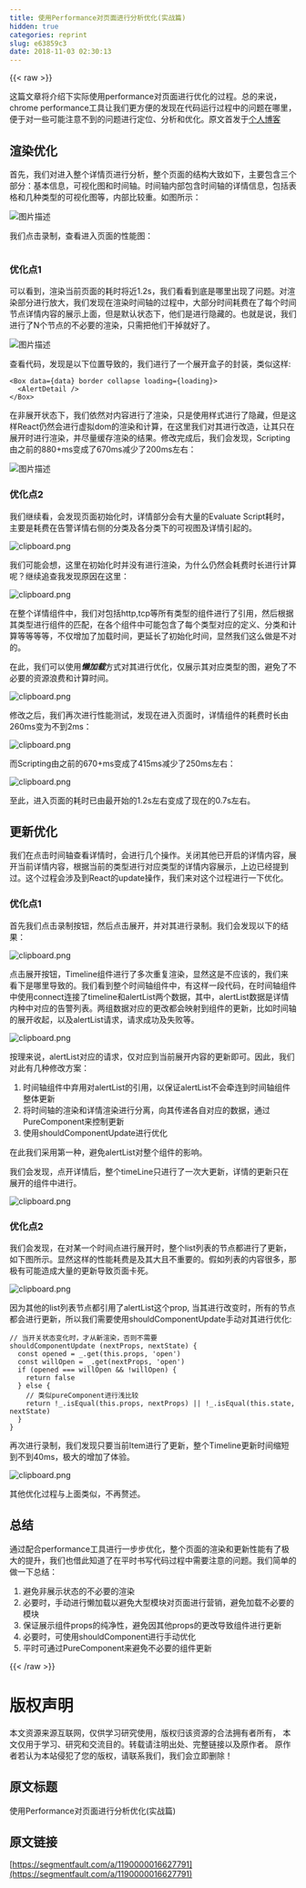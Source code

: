 ```yaml
---
title: 使用Performance对页面进行分析优化(实战篇)
hidden: true
categories: reprint
slug: e63859c3
date: 2018-11-03 02:30:13
---
```


{{< raw >}}
<p>&#x8FD9;&#x7BC7;&#x6587;&#x7AE0;&#x5C06;&#x4ECB;&#x7ECD;&#x4E0B;&#x5B9E;&#x9645;&#x4F7F;&#x7528;performance&#x5BF9;&#x9875;&#x9762;&#x8FDB;&#x884C;&#x4F18;&#x5316;&#x7684;&#x8FC7;&#x7A0B;&#x3002;&#x603B;&#x7684;&#x6765;&#x8BF4;&#xFF0C;chrome performance&#x5DE5;&#x5177;&#x8BA9;&#x6211;&#x4EEC;&#x66F4;&#x65B9;&#x4FBF;&#x7684;&#x53D1;&#x73B0;&#x5728;&#x4EE3;&#x7801;&#x8FD0;&#x884C;&#x8FC7;&#x7A0B;&#x4E2D;&#x7684;&#x95EE;&#x9898;&#x5728;&#x54EA;&#x91CC;&#xFF0C;&#x4FBF;&#x4E8E;&#x5BF9;&#x4E00;&#x4E9B;&#x53EF;&#x80FD;&#x6CE8;&#x610F;&#x4E0D;&#x5230;&#x7684;&#x95EE;&#x9898;&#x8FDB;&#x884C;&#x5B9A;&#x4F4D;&#x3001;&#x5206;&#x6790;&#x548C;&#x4F18;&#x5316;&#x3002;&#x539F;&#x6587;&#x9996;&#x53D1;&#x4E8E;<a href="http://callmedadaxin.github.io/2018/10/09/optimize-react-app-with-chrome-performance/" rel="nofollow noreferrer" target="_blank">&#x4E2A;&#x4EBA;&#x535A;&#x5BA2;</a></p><h2 id="articleHeader0">&#x6E32;&#x67D3;&#x4F18;&#x5316;</h2><p>&#x9996;&#x5148;&#xFF0C;&#x6211;&#x4EEC;&#x5BF9;&#x8FDB;&#x5165;&#x6574;&#x4E2A;&#x8BE6;&#x60C5;&#x9875;&#x8FDB;&#x884C;&#x5206;&#x6790;&#xFF0C;&#x6574;&#x4E2A;&#x9875;&#x9762;&#x7684;&#x7ED3;&#x6784;&#x5927;&#x81F4;&#x5982;&#x4E0B;&#xFF0C;&#x4E3B;&#x8981;&#x5305;&#x542B;&#x4E09;&#x4E2A;&#x90E8;&#x5206;&#xFF1A;&#x57FA;&#x672C;&#x4FE1;&#x606F;&#xFF0C;&#x53EF;&#x89C6;&#x5316;&#x56FE;&#x548C;&#x65F6;&#x95F4;&#x8F74;&#x3002;&#x65F6;&#x95F4;&#x8F74;&#x5185;&#x90E8;&#x5305;&#x542B;&#x65F6;&#x95F4;&#x8F74;&#x7684;&#x8BE6;&#x60C5;&#x4FE1;&#x606F;&#xFF0C;&#x5305;&#x62EC;&#x8868;&#x683C;&#x548C;&#x51E0;&#x79CD;&#x7C7B;&#x578B;&#x7684;&#x53EF;&#x89C6;&#x5316;&#x56FE;&#x7B49;&#xFF0C;&#x5185;&#x90E8;&#x6BD4;&#x8F83;&#x91CD;&#x3002;&#x5982;&#x56FE;&#x6240;&#x793A;&#xFF1A;</p><p><span class="img-wrap"><img data-src="/img/bVbhVNi?w=1832&amp;h=896" src="https://static.alili.tech/img/bVbhVNi?w=1832&amp;h=896" alt="&#x56FE;&#x7247;&#x63CF;&#x8FF0;" title="&#x56FE;&#x7247;&#x63CF;&#x8FF0;" style="cursor:pointer;display:inline"></span></p><p>&#x6211;&#x4EEC;&#x70B9;&#x51FB;&#x5F55;&#x5236;&#xFF0C;&#x67E5;&#x770B;&#x8FDB;&#x5165;&#x9875;&#x9762;&#x7684;&#x6027;&#x80FD;&#x56FE;&#xFF1A;</p><p><span class="img-wrap"><img data-src="/img/bVbhVNg?w=350&amp;h=165" src="https://static.alili.tech/img/bVbhVNg?w=350&amp;h=165" alt="" title="" style="cursor:pointer;display:inline"></span></p><h3 id="articleHeader1">&#x4F18;&#x5316;&#x70B9;1</h3><p>&#x53EF;&#x4EE5;&#x770B;&#x5230;&#xFF0C;&#x6E32;&#x67D3;&#x5F53;&#x524D;&#x9875;&#x9762;&#x7684;&#x8017;&#x65F6;&#x5C06;&#x8FD1;1.2s&#xFF0C;&#x6211;&#x4EEC;&#x770B;&#x770B;&#x5230;&#x5E95;&#x662F;&#x54EA;&#x91CC;&#x51FA;&#x73B0;&#x4E86;&#x95EE;&#x9898;&#x3002;&#x5BF9;&#x6E32;&#x67D3;&#x90E8;&#x5206;&#x8FDB;&#x884C;&#x653E;&#x5927;&#xFF0C;&#x6211;&#x4EEC;&#x53D1;&#x73B0;&#x5728;&#x6E32;&#x67D3;&#x65F6;&#x95F4;&#x8F74;&#x7684;&#x8FC7;&#x7A0B;&#x4E2D;&#xFF0C;&#x5927;&#x90E8;&#x5206;&#x65F6;&#x95F4;&#x8017;&#x8D39;&#x5728;&#x4E86;&#x6BCF;&#x4E2A;&#x65F6;&#x95F4;&#x8282;&#x70B9;&#x8BE6;&#x60C5;&#x5185;&#x5BB9;&#x7684;&#x5C55;&#x793A;&#x4E0A;&#x9762;&#xFF0C;&#x4F46;&#x662F;&#x9ED8;&#x8BA4;&#x72B6;&#x6001;&#x4E0B;&#xFF0C;&#x4ED6;&#x4EEC;&#x662F;&#x8FDB;&#x884C;&#x9690;&#x85CF;&#x7684;&#x3002;&#x4E5F;&#x5C31;&#x662F;&#x8BF4;&#xFF0C;&#x6211;&#x4EEC;&#x8FDB;&#x884C;&#x4E86;N&#x4E2A;&#x8282;&#x70B9;&#x7684;&#x4E0D;&#x5FC5;&#x8981;&#x7684;&#x6E32;&#x67D3;&#xFF0C;&#x53EA;&#x9700;&#x628A;&#x4ED6;&#x4EEC;&#x5E72;&#x6389;&#x5C31;&#x597D;&#x4E86;&#x3002;</p><p><span class="img-wrap"><img data-src="/img/bVbhVNy?w=1241&amp;h=252" src="https://static.alili.tech/img/bVbhVNy?w=1241&amp;h=252" alt="&#x56FE;&#x7247;&#x63CF;&#x8FF0;" title="&#x56FE;&#x7247;&#x63CF;&#x8FF0;" style="cursor:pointer;display:inline"></span></p><p>&#x67E5;&#x770B;&#x4EE3;&#x7801;&#xFF0C;&#x53D1;&#x73B0;&#x662F;&#x4EE5;&#x4E0B;&#x4F4D;&#x7F6E;&#x5BFC;&#x81F4;&#x7684;&#xFF0C;&#x6211;&#x4EEC;&#x8FDB;&#x884C;&#x4E86;&#x4E00;&#x4E2A;&#x5C55;&#x5F00;&#x76D2;&#x5B50;&#x7684;&#x5C01;&#x88C5;&#xFF0C;&#x7C7B;&#x4F3C;&#x8FD9;&#x6837;:</p><div class="widget-codetool" style="display:none"><div class="widget-codetool--inner"><span class="selectCode code-tool" data-toggle="tooltip" data-placement="top" title="" data-original-title="&#x5168;&#x9009;"></span> <span type="button" class="copyCode code-tool" data-toggle="tooltip" data-placement="top" data-clipboard-text="&lt;Box data={data} border collapse loading={loading}&gt;
  &lt;AlertDetail /&gt;
&lt;/Box&gt;" title="" data-original-title="&#x590D;&#x5236;"></span> <span type="button" class="saveToNote code-tool" data-toggle="tooltip" data-placement="top" title="" data-original-title="&#x653E;&#x8FDB;&#x7B14;&#x8BB0;"></span></div></div><pre class="javascript hljs"><code class="js">&lt;Box data={data} border collapse loading={loading}&gt;
  <span class="xml"><span class="hljs-tag">&lt;<span class="hljs-name">AlertDetail</span> /&gt;</span>
<span class="hljs-tag">&lt;/<span class="hljs-name">Box</span>&gt;</span></span></code></pre><p>&#x5728;&#x975E;&#x5C55;&#x5F00;&#x72B6;&#x6001;&#x4E0B;&#xFF0C;&#x6211;&#x4EEC;&#x4F9D;&#x7136;&#x5BF9;&#x5185;&#x5BB9;&#x8FDB;&#x884C;&#x4E86;&#x6E32;&#x67D3;&#xFF0C;&#x53EA;&#x662F;&#x4F7F;&#x7528;&#x6837;&#x5F0F;&#x8FDB;&#x884C;&#x4E86;&#x9690;&#x85CF;&#xFF0C;&#x4F46;&#x662F;&#x8FD9;&#x6837;React&#x4ECD;&#x7136;&#x4F1A;&#x8FDB;&#x884C;&#x865A;&#x62DF;dom&#x7684;&#x6E32;&#x67D3;&#x548C;&#x8BA1;&#x7B97;&#xFF0C;&#x5728;&#x8FD9;&#x91CC;&#x6211;&#x4EEC;&#x5BF9;&#x5176;&#x8FDB;&#x884C;&#x6539;&#x9020;&#xFF0C;&#x8BA9;&#x5176;&#x53EA;&#x5728;&#x5C55;&#x5F00;&#x65F6;&#x8FDB;&#x884C;&#x6E32;&#x67D3;&#xFF0C;&#x5E76;&#x5C3D;&#x91CF;&#x7F13;&#x5B58;&#x6E32;&#x67D3;&#x7684;&#x7ED3;&#x679C;&#x3002;&#x4FEE;&#x6539;&#x5B8C;&#x6210;&#x540E;&#xFF0C;&#x6211;&#x4EEC;&#x4F1A;&#x53D1;&#x73B0;&#xFF0C;Scripting&#x7531;&#x4E4B;&#x524D;&#x7684;880+ms&#x53D8;&#x6210;&#x4E86;670ms&#x51CF;&#x5C11;&#x4E86;200ms&#x5DE6;&#x53F3;&#xFF1A;</p><p><span class="img-wrap"><img data-src="/img/bVbhVNB?w=348&amp;h=165" src="https://static.alili.tech/img/bVbhVNB?w=348&amp;h=165" alt="&#x56FE;&#x7247;&#x63CF;&#x8FF0;" title="&#x56FE;&#x7247;&#x63CF;&#x8FF0;" style="cursor:pointer;display:inline"></span></p><h3 id="articleHeader2">&#x4F18;&#x5316;&#x70B9;2</h3><p>&#x6211;&#x4EEC;&#x7EE7;&#x7EED;&#x770B;&#xFF0C;&#x4F1A;&#x53D1;&#x73B0;&#x9875;&#x9762;&#x521D;&#x59CB;&#x5316;&#x65F6;&#xFF0C;&#x8BE6;&#x60C5;&#x90E8;&#x5206;&#x4F1A;&#x6709;&#x5927;&#x91CF;&#x7684;Evaluate Script&#x8017;&#x65F6;&#xFF0C;&#x4E3B;&#x8981;&#x662F;&#x8017;&#x8D39;&#x5728;&#x544A;&#x8B66;&#x8BE6;&#x60C5;&#x53F3;&#x4FA7;&#x7684;&#x5206;&#x7C7B;&#x53CA;&#x5404;&#x5206;&#x7C7B;&#x4E0B;&#x7684;&#x53EF;&#x89C6;&#x56FE;&#x53CA;&#x8BE6;&#x60C5;&#x5F15;&#x8D77;&#x7684;&#x3002;</p><p><span class="img-wrap"><img data-src="/img/bVbhVND?w=669&amp;h=336" src="https://static.alili.tech/img/bVbhVND?w=669&amp;h=336" alt="clipboard.png" title="clipboard.png" style="cursor:pointer"></span></p><p>&#x6211;&#x4EEC;&#x53EF;&#x80FD;&#x4F1A;&#x60F3;&#xFF0C;&#x8FD9;&#x91CC;&#x5728;&#x521D;&#x59CB;&#x5316;&#x65F6;&#x5E76;&#x6CA1;&#x6709;&#x8FDB;&#x884C;&#x6E32;&#x67D3;&#xFF0C;&#x4E3A;&#x4EC0;&#x4E48;&#x4ECD;&#x7136;&#x4F1A;&#x8017;&#x8D39;&#x65F6;&#x957F;&#x8FDB;&#x884C;&#x8BA1;&#x7B97;&#x5462;&#xFF1F;&#x7EE7;&#x7EED;&#x8FFD;&#x67E5;&#x6211;&#x53D1;&#x73B0;&#x539F;&#x56E0;&#x5728;&#x8FD9;&#x91CC;&#xFF1A;</p><p><span class="img-wrap"><img data-src="/img/bVbhVNE?w=844&amp;h=792" src="https://static.alili.tech/img/bVbhVNE?w=844&amp;h=792" alt="clipboard.png" title="clipboard.png" style="cursor:pointer;display:inline"></span></p><p>&#x5728;&#x6574;&#x4E2A;&#x8BE6;&#x60C5;&#x7EC4;&#x4EF6;&#x4E2D;&#xFF0C;&#x6211;&#x4EEC;&#x5BF9;&#x5305;&#x62EC;http,tcp&#x7B49;&#x6240;&#x6709;&#x7C7B;&#x578B;&#x7684;&#x7EC4;&#x4EF6;&#x8FDB;&#x884C;&#x4E86;&#x5F15;&#x7528;&#xFF0C;&#x7136;&#x540E;&#x6839;&#x636E;&#x5176;&#x7C7B;&#x578B;&#x8FDB;&#x884C;&#x7EC4;&#x4EF6;&#x7684;&#x5339;&#x914D;&#xFF0C;&#x5728;&#x5404;&#x4E2A;&#x7EC4;&#x4EF6;&#x4E2D;&#x53EF;&#x80FD;&#x5305;&#x542B;&#x4E86;&#x6BCF;&#x4E2A;&#x7C7B;&#x578B;&#x5BF9;&#x5E94;&#x7684;&#x5B9A;&#x4E49;&#x3001;&#x5206;&#x7C7B;&#x548C;&#x8BA1;&#x7B97;&#x7B49;&#x7B49;&#x7B49;&#x7B49;&#xFF0C;&#x4E0D;&#x4EC5;&#x589E;&#x52A0;&#x4E86;&#x52A0;&#x8F7D;&#x65F6;&#x95F4;&#xFF0C;&#x66F4;&#x5EF6;&#x957F;&#x4E86;&#x521D;&#x59CB;&#x5316;&#x65F6;&#x95F4;&#xFF0C;&#x663E;&#x7136;&#x6211;&#x4EEC;&#x8FD9;&#x4E48;&#x505A;&#x662F;&#x4E0D;&#x5BF9;&#x7684;&#x3002;</p><p>&#x5728;&#x6B64;&#xFF0C;&#x6211;&#x4EEC;&#x53EF;&#x4EE5;&#x4F7F;&#x7528;<strong><em>&#x61D2;&#x52A0;&#x8F7D;</em></strong>&#x65B9;&#x5F0F;&#x5BF9;&#x5176;&#x8FDB;&#x884C;&#x4F18;&#x5316;&#xFF0C;&#x4EC5;&#x5C55;&#x793A;&#x5176;&#x5BF9;&#x5E94;&#x7C7B;&#x578B;&#x7684;&#x56FE;&#xFF0C;&#x907F;&#x514D;&#x4E86;&#x4E0D;&#x5FC5;&#x8981;&#x7684;&#x8D44;&#x6E90;&#x6D6A;&#x8D39;&#x548C;&#x8BA1;&#x7B97;&#x65F6;&#x95F4;&#x3002;</p><p><span class="img-wrap"><img data-src="/img/bVbhVNG?w=972&amp;h=776" src="https://static.alili.tech/img/bVbhVNG?w=972&amp;h=776" alt="clipboard.png" title="clipboard.png" style="cursor:pointer;display:inline"></span></p><p>&#x4FEE;&#x6539;&#x4E4B;&#x540E;&#xFF0C;&#x6211;&#x4EEC;&#x518D;&#x6B21;&#x8FDB;&#x884C;&#x6027;&#x80FD;&#x6D4B;&#x8BD5;&#xFF0C;&#x53D1;&#x73B0;&#x5728;&#x8FDB;&#x5165;&#x9875;&#x9762;&#x65F6;&#xFF0C;&#x8BE6;&#x60C5;&#x7EC4;&#x4EF6;&#x7684;&#x8017;&#x8D39;&#x65F6;&#x957F;&#x7531;260ms&#x53D8;&#x4E3A;&#x4E0D;&#x5230;2ms&#xFF1A;</p><p><span class="img-wrap"><img data-src="/img/bVbhVNL?w=666&amp;h=138" src="https://static.alili.tech/img/bVbhVNL?w=666&amp;h=138" alt="clipboard.png" title="clipboard.png" style="cursor:pointer;display:inline"></span></p><p>&#x800C;Scripting&#x7531;&#x4E4B;&#x524D;&#x7684;670+ms&#x53D8;&#x6210;&#x4E86;415ms&#x51CF;&#x5C11;&#x4E86;250ms&#x5DE6;&#x53F3;&#xFF1A;</p><p><span class="img-wrap"><img data-src="/img/bVbhVNN?w=353&amp;h=161" src="https://static.alili.tech/img/bVbhVNN?w=353&amp;h=161" alt="clipboard.png" title="clipboard.png" style="cursor:pointer;display:inline"></span></p><p>&#x81F3;&#x6B64;&#xFF0C;&#x8FDB;&#x5165;&#x9875;&#x9762;&#x7684;&#x8017;&#x65F6;&#x5DF2;&#x7531;&#x6700;&#x5F00;&#x59CB;&#x7684;1.2s&#x5DE6;&#x53F3;&#x53D8;&#x6210;&#x4E86;&#x73B0;&#x5728;&#x7684;0.7s&#x5DE6;&#x53F3;&#x3002;</p><h2 id="articleHeader3">&#x66F4;&#x65B0;&#x4F18;&#x5316;</h2><p>&#x6211;&#x4EEC;&#x5728;&#x70B9;&#x51FB;&#x65F6;&#x95F4;&#x8F74;&#x67E5;&#x770B;&#x8BE6;&#x60C5;&#x65F6;&#xFF0C;&#x4F1A;&#x8FDB;&#x884C;&#x51E0;&#x4E2A;&#x64CD;&#x4F5C;&#x3002;&#x5173;&#x95ED;&#x5176;&#x4ED6;&#x5DF2;&#x5F00;&#x542F;&#x7684;&#x8BE6;&#x60C5;&#x5185;&#x5BB9;&#xFF0C;&#x5C55;&#x5F00;&#x5F53;&#x524D;&#x8BE6;&#x60C5;&#x5185;&#x5BB9;&#xFF0C;&#x6839;&#x636E;&#x5F53;&#x524D;&#x7684;&#x7C7B;&#x578B;&#x8FDB;&#x884C;&#x5BF9;&#x5E94;&#x7C7B;&#x578B;&#x7684;&#x8BE6;&#x60C5;&#x5185;&#x5BB9;&#x5C55;&#x793A;&#xFF0C;&#x4E0A;&#x8FB9;&#x5DF2;&#x7ECF;&#x63D0;&#x5230;&#x8FC7;&#x3002;&#x8FD9;&#x4E2A;&#x8FC7;&#x7A0B;&#x4F1A;&#x6D89;&#x53CA;&#x5230;React&#x7684;update&#x64CD;&#x4F5C;&#xFF0C;&#x6211;&#x4EEC;&#x6765;&#x5BF9;&#x8FD9;&#x4E2A;&#x8FC7;&#x7A0B;&#x8FDB;&#x884C;&#x4E00;&#x4E0B;&#x4F18;&#x5316;&#x3002;</p><h3 id="articleHeader4">&#x4F18;&#x5316;&#x70B9;1</h3><p>&#x9996;&#x5148;&#x6211;&#x4EEC;&#x70B9;&#x51FB;&#x5F55;&#x5236;&#x6309;&#x94AE;&#xFF0C;&#x7136;&#x540E;&#x70B9;&#x51FB;&#x5C55;&#x5F00;&#xFF0C;&#x5E76;&#x5BF9;&#x5176;&#x8FDB;&#x884C;&#x5F55;&#x5236;&#x3002;&#x6211;&#x4EEC;&#x4F1A;&#x53D1;&#x73B0;&#x4EE5;&#x4E0B;&#x7684;&#x7ED3;&#x679C;&#xFF1A;</p><p><span class="img-wrap"><img data-src="/img/bVbhVNO?w=990&amp;h=311" src="https://static.alili.tech/img/bVbhVNO?w=990&amp;h=311" alt="clipboard.png" title="clipboard.png" style="cursor:pointer;display:inline"></span></p><p>&#x70B9;&#x51FB;&#x5C55;&#x5F00;&#x6309;&#x94AE;&#xFF0C;Timeline&#x7EC4;&#x4EF6;&#x8FDB;&#x884C;&#x4E86;&#x591A;&#x6B21;&#x91CD;&#x590D;&#x6E32;&#x67D3;&#xFF0C;&#x663E;&#x7136;&#x8FD9;&#x662F;&#x4E0D;&#x5E94;&#x8BE5;&#x7684;&#xFF0C;&#x6211;&#x4EEC;&#x6765;&#x770B;&#x4E0B;&#x662F;&#x54EA;&#x91CC;&#x5BFC;&#x81F4;&#x7684;&#x3002;&#x6211;&#x4EEC;&#x770B;&#x5230;&#x6574;&#x4E2A;&#x65F6;&#x95F4;&#x8F74;&#x7EC4;&#x4EF6;&#x4E2D;&#xFF0C;&#x6709;&#x8FD9;&#x6837;&#x4E00;&#x6BB5;&#x4EE3;&#x7801;&#xFF0C;&#x5728;&#x65F6;&#x95F4;&#x8F74;&#x7EC4;&#x4EF6;&#x4E2D;&#x4F7F;&#x7528;connect&#x8FDE;&#x63A5;&#x4E86;timeline&#x548C;alertList&#x4E24;&#x4E2A;&#x6570;&#x636E;&#xFF0C;&#x5176;&#x4E2D;&#xFF0C;alertList&#x6570;&#x636E;&#x662F;&#x8BE6;&#x60C5;&#x5185;&#x79CD;&#x4E2D;&#x5BF9;&#x5E94;&#x7684;&#x544A;&#x8B66;&#x5217;&#x8868;&#x3002;&#x4E24;&#x7EC4;&#x6570;&#x636E;&#x5BF9;&#x5E94;&#x7684;&#x66F4;&#x6539;&#x90FD;&#x4F1A;&#x6620;&#x5C04;&#x5230;&#x7EC4;&#x4EF6;&#x7684;&#x66F4;&#x65B0;&#xFF0C;&#x6BD4;&#x5982;&#x65F6;&#x95F4;&#x8F74;&#x7684;&#x5C55;&#x5F00;&#x6536;&#x8D77;&#xFF0C;&#x4EE5;&#x53CA;alertList&#x8BF7;&#x6C42;&#xFF0C;&#x8BF7;&#x6C42;&#x6210;&#x529F;&#x53CA;&#x5931;&#x8D25;&#x7B49;&#x3002;</p><p><span class="img-wrap"><img data-src="/img/bVbhVNS?w=1042&amp;h=410" src="https://static.alili.tech/img/bVbhVNS?w=1042&amp;h=410" alt="clipboard.png" title="clipboard.png" style="cursor:pointer;display:inline"></span></p><p>&#x6309;&#x7406;&#x6765;&#x8BF4;&#xFF0C;alertList&#x5BF9;&#x5E94;&#x7684;&#x8BF7;&#x6C42;&#xFF0C;&#x4EC5;&#x5BF9;&#x5E94;&#x5230;&#x5F53;&#x524D;&#x5C55;&#x5F00;&#x5185;&#x5BB9;&#x7684;&#x66F4;&#x65B0;&#x5373;&#x53EF;&#x3002;&#x56E0;&#x6B64;&#xFF0C;&#x6211;&#x4EEC;&#x5BF9;&#x6B64;&#x6709;&#x51E0;&#x79CD;&#x4FEE;&#x6539;&#x65B9;&#x6848;&#xFF1A;</p><ol><li>&#x65F6;&#x95F4;&#x8F74;&#x7EC4;&#x4EF6;&#x4E2D;&#x5F03;&#x7528;&#x5BF9;alertList&#x7684;&#x5F15;&#x7528;&#xFF0C;&#x4EE5;&#x4FDD;&#x8BC1;alertList&#x4E0D;&#x4F1A;&#x7275;&#x8FDE;&#x5230;&#x65F6;&#x95F4;&#x8F74;&#x7EC4;&#x4EF6;&#x6574;&#x4F53;&#x66F4;&#x65B0;</li><li>&#x5C06;&#x65F6;&#x95F4;&#x8F74;&#x7684;&#x6E32;&#x67D3;&#x548C;&#x8BE6;&#x60C5;&#x6E32;&#x67D3;&#x8FDB;&#x884C;&#x5206;&#x79BB;&#xFF0C;&#x5411;&#x5176;&#x4F20;&#x9012;&#x5404;&#x81EA;&#x5BF9;&#x5E94;&#x7684;&#x6570;&#x636E;&#xFF0C;&#x901A;&#x8FC7;PureComponent&#x6765;&#x63A7;&#x5236;&#x66F4;&#x65B0;</li><li>&#x4F7F;&#x7528;shouldComponentUpdate&#x8FDB;&#x884C;&#x4F18;&#x5316;</li></ol><p>&#x5728;&#x6B64;&#x6211;&#x4EEC;&#x91C7;&#x7528;&#x7B2C;&#x4E00;&#x79CD;&#xFF0C;&#x907F;&#x514D;alertList&#x5BF9;&#x6574;&#x4E2A;&#x7EC4;&#x4EF6;&#x7684;&#x5F71;&#x54CD;&#x3002;</p><p>&#x6211;&#x4EEC;&#x4F1A;&#x53D1;&#x73B0;&#xFF0C;&#x70B9;&#x5F00;&#x8BE6;&#x60C5;&#x540E;&#xFF0C;&#x6574;&#x4E2A;timeLine&#x53EA;&#x8FDB;&#x884C;&#x4E86;&#x4E00;&#x6B21;&#x5927;&#x66F4;&#x65B0;&#xFF0C;&#x8BE6;&#x60C5;&#x7684;&#x66F4;&#x65B0;&#x53EA;&#x5728;&#x5C55;&#x5F00;&#x7684;&#x7EC4;&#x4EF6;&#x4E2D;&#x8FDB;&#x884C;&#x3002;</p><p><span class="img-wrap"><img data-src="/img/bVbhVNW?w=729&amp;h=379" src="https://static.alili.tech/img/bVbhVNW?w=729&amp;h=379" alt="clipboard.png" title="clipboard.png" style="cursor:pointer"></span></p><h3 id="articleHeader5">&#x4F18;&#x5316;&#x70B9;2</h3><p>&#x6211;&#x4EEC;&#x4F1A;&#x53D1;&#x73B0;&#xFF0C;&#x5728;&#x5BF9;&#x67D0;&#x4E00;&#x4E2A;&#x65F6;&#x95F4;&#x70B9;&#x8FDB;&#x884C;&#x5C55;&#x5F00;&#x65F6;&#xFF0C;&#x6574;&#x4E2A;list&#x5217;&#x8868;&#x7684;&#x8282;&#x70B9;&#x90FD;&#x8FDB;&#x884C;&#x4E86;&#x66F4;&#x65B0;&#xFF0C;&#x5982;&#x4E0B;&#x56FE;&#x6240;&#x793A;&#x3002;&#x663E;&#x7136;&#x8FD9;&#x6837;&#x7684;&#x6027;&#x80FD;&#x8017;&#x8D39;&#x662F;&#x53CA;&#x5176;&#x5927;&#x4E14;&#x4E0D;&#x91CD;&#x8981;&#x7684;&#x3002;&#x5047;&#x5982;&#x5217;&#x8868;&#x7684;&#x5185;&#x5BB9;&#x5F88;&#x591A;&#xFF0C;&#x90A3;&#x6781;&#x6709;&#x53EF;&#x80FD;&#x9020;&#x6210;&#x5927;&#x91CF;&#x7684;&#x66F4;&#x65B0;&#x5BFC;&#x81F4;&#x9875;&#x9762;&#x5361;&#x6B7B;&#x3002;</p><p><span class="img-wrap"><img data-src="/img/bVbhVNY?w=1059&amp;h=371" src="https://static.alili.tech/img/bVbhVNY?w=1059&amp;h=371" alt="clipboard.png" title="clipboard.png" style="cursor:pointer;display:inline"></span></p><p>&#x56E0;&#x4E3A;&#x5176;&#x4ED6;&#x7684;list&#x5217;&#x8868;&#x8282;&#x70B9;&#x90FD;&#x5F15;&#x7528;&#x4E86;alertList&#x8FD9;&#x4E2A;prop, &#x5F53;&#x5176;&#x8FDB;&#x884C;&#x6539;&#x53D8;&#x65F6;&#xFF0C;&#x6240;&#x6709;&#x7684;&#x8282;&#x70B9;&#x90FD;&#x4F1A;&#x8FDB;&#x884C;&#x66F4;&#x65B0;&#xFF0C;&#x6240;&#x4EE5;&#x6211;&#x4EEC;&#x9700;&#x8981;&#x4F7F;&#x7528;shouldComponentUpdate&#x624B;&#x52A8;&#x5BF9;&#x5176;&#x8FDB;&#x884C;&#x4F18;&#x5316;:</p><div class="widget-codetool" style="display:none"><div class="widget-codetool--inner"><span class="selectCode code-tool" data-toggle="tooltip" data-placement="top" title="" data-original-title="&#x5168;&#x9009;"></span> <span type="button" class="copyCode code-tool" data-toggle="tooltip" data-placement="top" data-clipboard-text="// &#x5F53;&#x5F00;&#x5173;&#x72B6;&#x6001;&#x53D8;&#x5316;&#x65F6;&#xFF0C;&#x624D;&#x4ECE;&#x65B0;&#x6E32;&#x67D3;&#xFF0C;&#x5426;&#x5219;&#x4E0D;&#x9700;&#x8981;
shouldComponentUpdate (nextProps, nextState) {
  const opened = _.get(this.props, &apos;open&apos;)
  const willOpen = _.get(nextProps, &apos;open&apos;)
  if (opened === willOpen &amp;&amp; !willOpen) {
    return false
  } else {
    // &#x7C7B;&#x4F3C;pureComponent&#x8FDB;&#x884C;&#x6D45;&#x6BD4;&#x8F83;
    return !_.isEqual(this.props, nextProps) || !_.isEqual(this.state, nextState)
  }
}" title="" data-original-title="&#x590D;&#x5236;"></span> <span type="button" class="saveToNote code-tool" data-toggle="tooltip" data-placement="top" title="" data-original-title="&#x653E;&#x8FDB;&#x7B14;&#x8BB0;"></span></div></div><pre class="javascript hljs"><code class="js"><span class="hljs-comment">// &#x5F53;&#x5F00;&#x5173;&#x72B6;&#x6001;&#x53D8;&#x5316;&#x65F6;&#xFF0C;&#x624D;&#x4ECE;&#x65B0;&#x6E32;&#x67D3;&#xFF0C;&#x5426;&#x5219;&#x4E0D;&#x9700;&#x8981;</span>
shouldComponentUpdate (nextProps, nextState) {
  <span class="hljs-keyword">const</span> opened = _.get(<span class="hljs-keyword">this</span>.props, <span class="hljs-string">&apos;open&apos;</span>)
  <span class="hljs-keyword">const</span> willOpen = _.get(nextProps, <span class="hljs-string">&apos;open&apos;</span>)
  <span class="hljs-keyword">if</span> (opened === willOpen &amp;&amp; !willOpen) {
    <span class="hljs-keyword">return</span> <span class="hljs-literal">false</span>
  } <span class="hljs-keyword">else</span> {
    <span class="hljs-comment">// &#x7C7B;&#x4F3C;pureComponent&#x8FDB;&#x884C;&#x6D45;&#x6BD4;&#x8F83;</span>
    <span class="hljs-keyword">return</span> !_.isEqual(<span class="hljs-keyword">this</span>.props, nextProps) || !_.isEqual(<span class="hljs-keyword">this</span>.state, nextState)
  }
}</code></pre><p>&#x518D;&#x6B21;&#x8FDB;&#x884C;&#x5F55;&#x5236;&#xFF0C;&#x6211;&#x4EEC;&#x53D1;&#x73B0;&#x53EA;&#x8981;&#x5F53;&#x524D;Item&#x8FDB;&#x884C;&#x4E86;&#x66F4;&#x65B0;&#xFF0C;&#x6574;&#x4E2A;Timeline&#x66F4;&#x65B0;&#x65F6;&#x95F4;&#x7F29;&#x77ED;&#x5230;&#x4E0D;&#x5230;40ms&#xFF0C;&#x6781;&#x5927;&#x7684;&#x589E;&#x52A0;&#x4E86;&#x4F53;&#x9A8C;&#x3002;</p><p><span class="img-wrap"><img data-src="/img/bVbhVN3?w=946&amp;h=257" src="https://static.alili.tech/img/bVbhVN3?w=946&amp;h=257" alt="clipboard.png" title="clipboard.png" style="cursor:pointer;display:inline"></span></p><p>&#x5176;&#x4ED6;&#x4F18;&#x5316;&#x8FC7;&#x7A0B;&#x4E0E;&#x4E0A;&#x9762;&#x7C7B;&#x4F3C;&#xFF0C;&#x4E0D;&#x518D;&#x8D58;&#x8FF0;&#x3002;</p><h2 id="articleHeader6">&#x603B;&#x7ED3;</h2><p>&#x901A;&#x8FC7;&#x914D;&#x5408;performance&#x5DE5;&#x5177;&#x8FDB;&#x884C;&#x4E00;&#x6B65;&#x6B65;&#x4F18;&#x5316;&#xFF0C;&#x6574;&#x4E2A;&#x9875;&#x9762;&#x7684;&#x6E32;&#x67D3;&#x548C;&#x66F4;&#x65B0;&#x6027;&#x80FD;&#x6709;&#x4E86;&#x6781;&#x5927;&#x7684;&#x63D0;&#x5347;&#xFF0C;&#x6211;&#x4EEC;&#x4E5F;&#x501F;&#x6B64;&#x77E5;&#x9053;&#x4E86;&#x5728;&#x5E73;&#x65F6;&#x4E66;&#x5199;&#x4EE3;&#x7801;&#x8FC7;&#x7A0B;&#x4E2D;&#x9700;&#x8981;&#x6CE8;&#x610F;&#x7684;&#x95EE;&#x9898;&#x3002;&#x6211;&#x4EEC;&#x7B80;&#x5355;&#x7684;&#x505A;&#x4E00;&#x4E0B;&#x603B;&#x7ED3;&#xFF1A;</p><ol><li>&#x907F;&#x514D;&#x975E;&#x5C55;&#x793A;&#x72B6;&#x6001;&#x7684;&#x4E0D;&#x5FC5;&#x8981;&#x7684;&#x6E32;&#x67D3;</li><li>&#x5FC5;&#x8981;&#x65F6;&#xFF0C;&#x624B;&#x52A8;&#x8FDB;&#x884C;&#x61D2;&#x52A0;&#x8F7D;&#x4EE5;&#x907F;&#x514D;&#x5927;&#x578B;&#x6A21;&#x5757;&#x5BF9;&#x9875;&#x9762;&#x8FDB;&#x884C;&#x8425;&#x9500;&#xFF0C;&#x907F;&#x514D;&#x52A0;&#x8F7D;&#x4E0D;&#x5FC5;&#x8981;&#x7684;&#x6A21;&#x5757;</li><li>&#x4FDD;&#x8BC1;&#x5C55;&#x793A;&#x7EC4;&#x4EF6;props&#x7684;&#x7EAF;&#x51C0;&#x6027;&#xFF0C;&#x907F;&#x514D;&#x56E0;&#x5176;&#x4ED6;props&#x7684;&#x66F4;&#x6539;&#x5BFC;&#x81F4;&#x7EC4;&#x4EF6;&#x8FDB;&#x884C;&#x66F4;&#x65B0;</li><li>&#x5FC5;&#x8981;&#x65F6;&#xFF0C;&#x53EF;&#x4F7F;&#x7528;shouldComponent&#x8FDB;&#x884C;&#x624B;&#x52A8;&#x4F18;&#x5316;</li><li>&#x5E73;&#x65F6;&#x53EF;&#x901A;&#x8FC7;PureComponent&#x6765;&#x907F;&#x514D;&#x4E0D;&#x5FC5;&#x8981;&#x7684;&#x7EC4;&#x4EF6;&#x66F4;&#x65B0;</li></ol>
{{< /raw >}}

# 版权声明
本文资源来源互联网，仅供学习研究使用，版权归该资源的合法拥有者所有，
本文仅用于学习、研究和交流目的。转载请注明出处、完整链接以及原作者。
原作者若认为本站侵犯了您的版权，请联系我们，我们会立即删除！

## 原文标题
使用Performance对页面进行分析优化(实战篇)

## 原文链接
[https://segmentfault.com/a/1190000016627791](https://segmentfault.com/a/1190000016627791)


